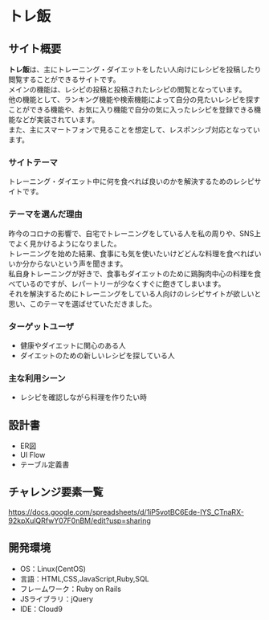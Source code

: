 # トレ飯

## サイト概要
**トレ飯**は、主にトレーニング・ダイエットをしたい人向けにレシピを投稿したり閲覧することができるサイトです。  
メインの機能は、レシピの投稿と投稿されたレシピの閲覧となっています。  
他の機能として、ランキング機能や検索機能によって自分の見たいレシピを探すことができる機能や、お気に入り機能で自分の気に入ったレシピを登録できる機能などが実装されています。  
また、主にスマートフォンで見ることを想定して、レスポンシブ対応となっています。
### サイトテーマ
トレーニング・ダイエット中に何を食べれば良いのかを解決するためのレシピサイトです。

### テーマを選んだ理由
昨今のコロナの影響で、自宅でトレーニングをしている人を私の周りや、SNS上でよく見かけるようになりました。  
トレーニングを始めた結果、食事にも気を使いたいけどどんな料理を食べればいいか分からないという声を聞きます。  
私自身トレーニングが好きで、食事もダイエットのために鶏胸肉中心の料理を食べているのですが、レパートリーが少なくすぐに飽きてしまいます。  
それを解決するためにトレーニングをしている人向けのレシピサイトが欲しいと思い、このテーマを選ばせていただきました。  

### ターゲットユーザ
- 健康やダイエットに関心のある人
- ダイエットのための新しいレシピを探している人

### 主な利用シーン
- レシピを確認しながら料理を作りたい時

## 設計書
- ER図
- UI Flow
- テーブル定義書

## チャレンジ要素一覧
<https://docs.google.com/spreadsheets/d/1iP5votBC6Ede-IYS_CTnaRX-92kpXulQRfwY07F0nBM/edit?usp=sharing>

## 開発環境
- OS：Linux(CentOS)
- 言語：HTML,CSS,JavaScript,Ruby,SQL
- フレームワーク：Ruby on Rails
- JSライブラリ：jQuery
- IDE：Cloud9
